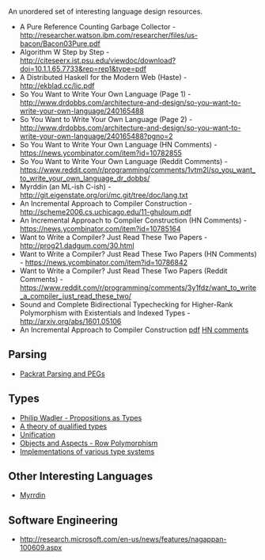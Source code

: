 An unordered set of interesting language design resources.

* A Pure Reference Counting Garbage Collector - http://researcher.watson.ibm.com/researcher/files/us-bacon/Bacon03Pure.pdf
* Algorithm W Step by Step - http://citeseerx.ist.psu.edu/viewdoc/download?doi=10.1.1.65.7733&rep=rep1&type=pdf
* A Distributed Haskell for the Modern Web (Haste) - http://ekblad.cc/lic.pdf
* So You Want to Write Your Own Language (Page 1) - http://www.drdobbs.com/architecture-and-design/so-you-want-to-write-your-own-language/240165488
* So You Want to Write Your Own Language (Page 2) - http://www.drdobbs.com/architecture-and-design/so-you-want-to-write-your-own-language/240165488?pgno=2
* So You Want to Write Your Own Language (HN Comments) - https://news.ycombinator.com/item?id=10782855
* So You Want to Write Your Own Language (Reddit Comments) - https://www.reddit.com/r/programming/comments/1vtm2l/so_you_want_to_write_your_own_language_dr_dobbs/
* Myrddin (an ML-ish C-ish) - http://git.eigenstate.org/ori/mc.git/tree/doc/lang.txt
* An Incremental Approach to Compiler Construction - http://scheme2006.cs.uchicago.edu/11-ghuloum.pdf
* An Incremental Approach to Compiler Construction (HN Comments) - https://news.ycombinator.com/item?id=10785164
* Want to Write a Compiler? Just Read These Two Papers - http://prog21.dadgum.com/30.html
* Want to Write a Compiler? Just Read These Two Papers (HN Comments) - https://news.ycombinator.com/item?id=10786842
* Want to Write a Compiler? Just Read These Two Papers (Reddit Comments) - https://www.reddit.com/r/programming/comments/3y1fdz/want_to_write_a_compiler_just_read_these_two/
* Sound and Complete Bidirectional Typechecking for Higher-Rank Polymorphism with Existentials and Indexed Types - http://arxiv.org/abs/1601.05106
* An Incremental Approach to Compiler Construction [pdf](http://scheme2006.cs.uchicago.edu/11-ghuloum.pdf) [HN comments](https://news.ycombinator.com/item?id=10785164)

## Parsing

* [Packrat Parsing and PEGs](http://bford.info/packrat/)

## Types

* [Philip Wadler - Propositions as Types](http://homepages.inf.ed.ac.uk/wadler/papers/propositions-as-types/propositions-as-types.pdf)
* [A theory of qualified types](http://www.sciencedirect.com/science/article/pii/0167642394000050)
* [Unification](https://en.wikipedia.org/wiki/Unification_%28computer_science%29)
* [Objects and Aspects - Row Polymorphism](https://www.cs.cmu.edu/~neelk/rows.pdf)
* [Implementations of various type systems](https://github.com/tomprimozic/type-systems)

## Other Interesting Languages

* [Myrrdin](https://github.com/oridb/mc/blob/master/doc/lang.txt)

## Software Engineering

* http://research.microsoft.com/en-us/news/features/nagappan-100609.aspx
